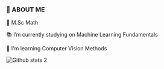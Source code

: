 ### 📜 ABOUT ME 

📌 M.Sc Math 

📚 I’m currently studying on Machine Learning Fundamentals

🌿 I'm learning Computer Vision Methods


![Github stats 2](https://github-readme-stats.vercel.app/api?username=denizguneey&show_icons=true&theme=radical)
